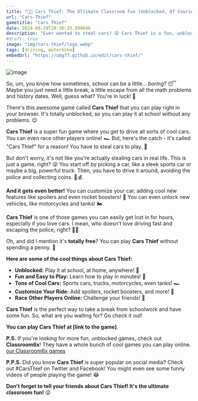 ```yaml
---
title: "🚗💨 Cars Thief: The Ultimate Classroom Fun (Unblocked, Of Course!)"
url: "Cars-Thief"
gametitle: "Cars Thief"
date: 2024-08-29T20:36:33.896646
description: "Ever wanted to steal cars? 😜 Cars Thief is a fun, unblocked game you can play right in your browser. Drive, race, and maybe even escape the police (LOL)! 🚗💨"
#draft: true
image: "img/cars-thief/logo.webp"
tags: [driving, motorbike]
embedUrl: "https://ubg77.github.io/edit/cars-thief/"
---
```

![image](https://github.com/user-attachments/assets/743ba221-d973-417e-ae9b-00b257e985e3)

So, um, you know how sometimes, school can be a little... *boring?*  😴  Maybe you just need a little break,  a little escape from all the math problems and history dates.  Well, guess what?  You're in luck! 🎉 

There's this awesome game called **Cars Thief** that you can play right in your browser.   It's totally unblocked, so you can play it at school without any problems.  😉  

**Cars Thief** is a super fun game where you get to drive all sorts of cool cars.  You can even race other players online!  🏎️  But, here's the catch - it's called "Cars Thief" for a reason!  You have to steal cars to play.  🤫

But don't worry, it's not like you're actually stealing cars in real life.  This is just a game, right?   😜  You start off by picking a car, like a sleek sports car or maybe a big, powerful truck.   Then, you have to drive it around, avoiding the police and collecting coins. 🚓💰

**And it gets even better!**  You can customize your car, adding cool new features like spoilers and even rocket boosters! 🚀  You can even unlock new vehicles, like motorcycles and tanks! 🏍️  

**Cars Thief** is one of those games you can easily get lost in for hours, especially if you love cars.  I mean, who doesn't love driving fast and escaping the police, right?  👮‍♀️ 

Oh, and did I mention it's **totally free**?  You can play **Cars Thief** without spending a penny.  🤯

**Here are some of the cool things about Cars Thief:**

*  **Unblocked:**  Play it at school, at home, anywhere! 🎉
*  **Fun and Easy to Play:**  Learn how to play in minutes! 🤯
*  **Tons of Cool Cars:**  Sports cars, trucks, motorcycles, even tanks! 🏎️ 
*  **Customize Your Ride:**  Add spoilers, rocket boosters, and more! 🚀
*  **Race Other Players Online:**  Challenge your friends! 🏁

**Cars Thief** is the perfect way to take a break from schoolwork and have some fun.  So, what are you waiting for?  Go check it out!  

**You can play Cars Thief at [link to the game]**.  

**P.S.**  If you're looking for more fun, unblocked games, check out **Classroom6x**! They have a whole bunch of cool games you can play online.  [our Classroom6x games](https://online-generator.github.io/unblockedgames/)

**P.P.S.**  Did you know **Cars Thief** is super popular on social media?  Check out #CarsThief on Twitter and Facebook!  You might even see some funny videos of people playing the game! 😂

**Don't forget to tell your friends about Cars Thief!  It's the ultimate classroom fun!** 😜  

